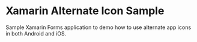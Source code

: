 # Xamarin Alternate Icon Sample

Sample Xamarin Forms application to demo how to use alternate app icons in both Android and iOS.